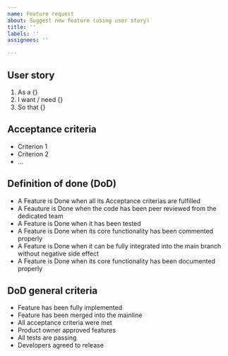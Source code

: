 ```yaml
---
name: Feature request
about: Suggest new feature (using user story)
title: ''
labels: ''
assignees: ''

---
```


## User story
1. As a {}
2. I want / need {}
3. So that {}

## Acceptance criteria
* Criterion 1
* Criterion 2
* ...

## Definition of done (DoD)
* A Feature is Done when all its Acceptance criterias are fulfilled
* A Feauture is Done when the code has been peer reviewed from the dedicated team
* A Feature is Done when it has been tested
* A Feature is Done when its core functionality has been commented properly
* A Feature is Done when it can be fully integrated into the main branch without negative side effect
* A Feature is Done when its core functionality has been documented properly

## DoD general criteria
* Feature has been fully implemented
* Feature has been merged into the mainline
* All acceptance criteria were met
* Product owner approved features
* All tests are passing
* Developers agreed to release
